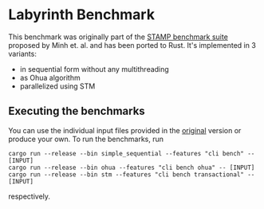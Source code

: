 # Labyrinth Benchmark

This benchmark was originally part of the [STAMP benchmark suite]() proposed by Minh et. al. and has been ported to Rust.
It's implemented in 3 variants:

- in sequential form without any multithreading
- as Ohua algorithm
- parallelized using STM

## Executing the benchmarks

You can use the individual input files provided in the [original](https://github.com/kozyraki/stamp/tree/21986e2c05eb42afc3242473cd73baf1b73c78a7/labyrinth/inputs) version or produce your own.
To run the benchmarks, run

```
cargo run --release --bin simple_sequential --features "cli bench" -- [INPUT]
cargo run --release --bin ohua --features "cli bench ohua" -- [INPUT]
cargo run --release --bin stm --features "cli bench transactional" -- [INPUT]
```

respectively.
